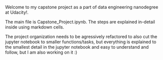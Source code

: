 Welcome to my capstone project as a part of data engineering nanodegree at Udacity!. 

The main file is Capstone_Project.ipynb. The steps are explained in-detail inside using markdown cells.

The project organization needs to be agressively refactored to also cut the jupyter notebook to smaller functions/tasks, but everything is explained to the smallest detail in the jupyter notebook and easy to understand and follow, but I am also working on it :)
